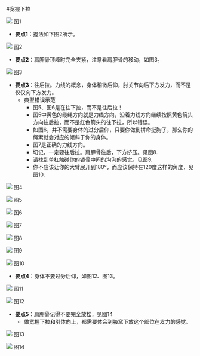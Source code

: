 #宽握下拉


![](./_image/pull_down_01.jpg)
图1

- **要点1**：握法如下图2所示。

![](./_image/pull_down_02.jpg)
图2

- **要点2**：肩胛骨顶峰时完全夹紧，注意看肩胛骨的移动，如图3。

![](./_image/pull_down_03.jpg)
图3

- **要点3**：往后拉。力线的概念，身体稍微后仰，肘关节向后下方发力，而不是仅仅向下方发力。
    - 典型错误示范
        - 图5、图6是在往下拉，而不是往后拉！
        - 图5中黄色的缆绳方向就是力线方向，沿着力线方向继续按照黄色箭头方向往后拉，而不是红色箭头的往下拉，所以错误。
        - 如图6，并不需要身体的过分后仰，只要你做到拼命挺胸了，那么你的绳索就会对应的倾斜于你的身体。
        - 图7是正确的力线方向。
        - 切记，一定要往后拉。肩胛骨往后，下方挤压。见图8.
        - 请找到单杠触碰你的锁骨中间的沟沟的感觉。见图9.
        - 你不应该让你的大臂展开到180°，而应该保持在120度这样的角度，见图10.

![](./_image/pull_down_04.jpg)
图4

![](./_image/pull_down_05.jpg)
图5

![](./_image/pull_down_06.jpg)
图6

![](./_image/pull_down_07.jpg)
图7

![](./_image/pull_down_08.jpg)
图8

![](./_image/pull_down_09.jpg)
图9

![](./_image/pull_down_10.jpg)
图10

- **要点4**：身体不要过分后仰，如图12、图13。

![](./_image/pull_down_11.jpg)
图11


![](./_image/pull_down_12.jpg)
图12

- **要点5**：肩胛骨记得不要完全放松，见图14
    - 做宽握下拉和引体向上，都需要体会到腋窝下放这个部位在发力的感觉。


![](./_image/pull_down_13.jpg)
图13


![](./_image/pull_down_14.jpg)
图14
